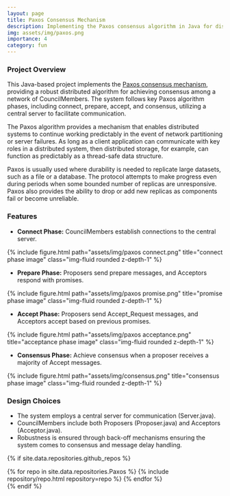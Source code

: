 ```yaml
---
layout: page
title: Paxos Consensus Mechanism
description: Implementing the Paxos consensus algorithm in Java for distributed consensus.
img: assets/img/paxos.png
importance: 4
category: fun
---
```


### Project Overview

This Java-based project implements the [Paxos consensus mechanism](https://en.wikipedia.org/wiki/Paxos_(computer_science)), providing a robust distributed algorithm for achieving consensus among a network of CouncilMembers. The system follows key Paxos algorithm phases, including connect, prepare, accept, and consensus, utilizing a central server to facilitate communication.

The Paxos algorithm provides a mechanism that enables distributed systems to continue working predictably in the event of network partitioning or server failures. As long as a client application can communicate with key roles in a distributed system, then distributed storage, for example, can function as predictably as a thread-safe data structure.

Paxos is usually used where durability is needed to replicate large datasets, such as a file or a database. The protocol attempts to make progress even during periods when some bounded number of replicas are unresponsive. Paxos also provides the ability to drop or add new replicas as components fail or become unreliable.

### Features

- **Connect Phase:** CouncilMembers establish connections to the central server.

<div class="row justify-content-sm-center">
    <div class="col-sm-8 mt-3 mt-md-0">
        {% include figure.html path="assets/img/paxos connect.png" title="connect phase image" class="img-fluid rounded z-depth-1" %}
    </div>
</div>


- **Prepare Phase:** Proposers send prepare messages, and Acceptors respond with promises.

<div class="row justify-content-sm-center">
    <div class="col-sm-8 mt-3 mt-md-0">
        {% include figure.html path="assets/img/paxos promise.png" title="promise phase image" class="img-fluid rounded z-depth-1" %}
    </div>
</div>

- **Accept Phase:** Proposers send Accept_Request messages, and Acceptors accept based on previous promises.

<div class="row justify-content-sm-center">
    <div class="col-sm-8 mt-3 mt-md-0">
        {% include figure.html path="assets/img/paxos acceptance.png" title="acceptance phase image" class="img-fluid rounded z-depth-1" %}
    </div>
</div>

- **Consensus Phase:** Achieve consensus when a proposer receives a majority of Accept messages.

<div class="row justify-content-sm-center">
    <div class="col-sm-8 mt-3 mt-md-0">
        {% include figure.html path="assets/img/consensus.png" title="consensus phase image" class="img-fluid rounded z-depth-1" %}
    </div>
</div>

### Design Choices

- The system employs a central server for communication (Server.java).
- CouncilMembers include both Proposers (Proposer.java) and Acceptors (Acceptor.java).
- Robustness is ensured through back-off mechanisms ensuring the system comes to consensus and message delay handling.



{% if site.data.repositories.github_repos %}
<div class="text-center">
  <div class="repositories d-flex flex-wrap flex-md-row flex-column justify-content-center align-items-center">
    {% for repo in site.data.repositories.Paxos %}
      {% include repository/repo.html repository=repo %}
    {% endfor %}
  </div>
</div>
{% endif %}
